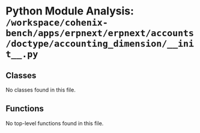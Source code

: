 # Python Module Analysis: `/workspace/cohenix-bench/apps/erpnext/erpnext/accounts/doctype/accounting_dimension/__init__.py`

## Classes

No classes found in this file.


## Functions

No top-level functions found in this file.
